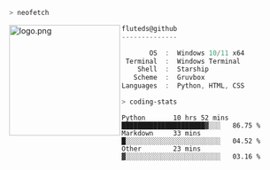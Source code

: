 ```zsh
> neofetch
```

<!--img align="left" src="https://github.com/fluteds.png" alt="logo.png" width="200"/>-->
<img align="left" src="https://external-content.duckduckgo.com/iu/?u=https%3A%2F%2F78.media.tumblr.com%2F975fca5f82161b190efdcaa05ffbd4ec%2Ftumblr_p6q6m9TJF01x3p3jmo1_500.png&f=1&nofb=1" alt="logo.png" width="200"/>

```csharp
fluteds@github
--------------

       OS  :  Windows 10/11 x64
 Terminal  :  Windows Terminal
    Shell  :  Starship
   Scheme  :  Gruvbox
Languages  :  Python, HTML, CSS
```

```zsh
> coding-stats
```

<!--START_SECTION:waka-->

```text
Python       10 hrs 52 mins  █████████████████████▓░░░   86.75 %
Markdown     33 mins         █░░░░░░░░░░░░░░░░░░░░░░░░   04.52 %
Other        23 mins         ▓░░░░░░░░░░░░░░░░░░░░░░░░   03.16 %
```

<!--END_SECTION:waka-->

